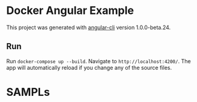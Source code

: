 # Docker Angular Example

This project was generated with [angular-cli](https://github.com/angular/angular-cli) version 1.0.0-beta.24.

## Run
Run `docker-compose up --build`. Navigate to `http://localhost:4200/`. The app will automatically reload if you change any of the source files.
# SAMPLs
